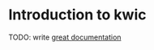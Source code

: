 # Introduction to kwic

TODO: write [great documentation](http://jacobian.org/writing/what-to-write/)
